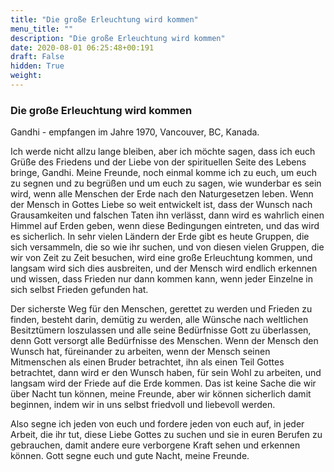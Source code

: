 ```yaml
---
title: "Die große Erleuchtung wird kommen"
menu_title: ""
description: "Die große Erleuchtung wird kommen"
date: 2020-08-01 06:25:48+00:191
draft: False
hidden: True
weight:
---
```

### Die große Erleuchtung wird kommen

Gandhi - empfangen im Jahre 1970, Vancouver, BC, Kanada.

Ich werde nicht allzu lange bleiben, aber ich möchte sagen, dass ich euch Grüße des Friedens und der Liebe von der spirituellen Seite des Lebens bringe, Gandhi. Meine Freunde, noch einmal komme ich zu euch, um euch zu segnen und zu begrüßen und um euch zu sagen, wie wunderbar es sein wird, wenn alle Menschen der Erde nach den Naturgesetzen leben. Wenn der Mensch in Gottes Liebe so weit entwickelt ist, dass der Wunsch nach Grausamkeiten und falschen Taten ihn verlässt, dann wird es wahrlich einen Himmel auf Erden geben, wenn diese Bedingungen eintreten, und das wird es sicherlich. In sehr vielen Ländern der Erde gibt es heute Gruppen, die sich versammeln, die so wie ihr suchen, und von diesen vielen Gruppen, die wir von Zeit zu Zeit besuchen, wird eine große Erleuchtung kommen, und langsam wird sich dies ausbreiten, und der Mensch wird endlich erkennen und wissen, dass Frieden nur dann kommen kann, wenn jeder Einzelne in sich selbst Frieden gefunden hat.

Der sicherste Weg für den Menschen, gerettet zu werden und Frieden zu finden, besteht darin, demütig zu werden, alle Wünsche nach weltlichen Besitztümern loszulassen und alle seine Bedürfnisse Gott zu überlassen, denn Gott versorgt alle Bedürfnisse des Menschen. Wenn der Mensch den Wunsch hat, füreinander zu arbeiten, wenn der Mensch seinen Mitmenschen als einen Bruder betrachtet, ihn als einen Teil Gottes betrachtet, dann wird er den Wunsch haben, für sein Wohl zu arbeiten, und langsam wird der Friede auf die Erde kommen. Das ist keine Sache die wir über Nacht tun können, meine Freunde, aber wir können sicherlich damit beginnen, indem wir in uns selbst friedvoll und liebevoll werden.

Also segne ich jeden von euch und fordere jeden von euch auf, in jeder Arbeit, die ihr tut, diese Liebe Gottes zu suchen und sie in euren Berufen zu gebrauchen, damit andere eure verborgene Kraft sehen und erkennen können. Gott segne euch und gute Nacht, meine Freunde.
